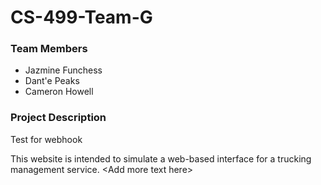 # CS-499-Team-G

### Team Members

- Jazmine Funchess
- Dant'e Peaks
- Cameron Howell

### Project Description

Test for webhook

This website is intended to simulate a web-based interface for a trucking management service. \<Add more text here\>
